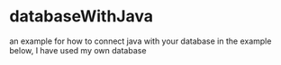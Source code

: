 # databaseWithJava
an example for how to connect java with your database
in the example below, I have used my own database
